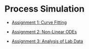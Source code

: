 # Process Simulation
* [Assignment 1: Curve Fitting](https://nbviewer.jupyter.org/github/kraanky/process_simulation/blob/main/Assignment%201/Assignment_1.ipynb)

* [Assignment 2: Non-Linear ODEs](https://nbviewer.jupyter.org/github/kraanky/processSimulation/blob/main/Assignment%202/Assignment_2.ipynb)

* [Assignment 3: Analysis of Lab Data](https://nbviewer.jupyter.org/github/kraanky/processSimulation/blob/main/Assignment%203/Assignment_3.ipynb)
